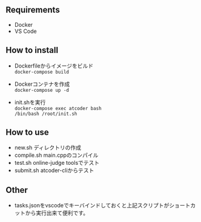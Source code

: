 ## Requirements
- Docker
- VS Code

## How to install
- Dockerfileからイメージをビルド  
`docker-compose build`  

- Dockerコンテナを作成  
`docker-compose up -d`  

- init.shを実行  
`docker-compose exec atcoder bash`  
`/bin/bash /root/init.sh`  

## How to use
- new.sh ディレクトリの作成
- compile.sh main.cppのコンパイル
- test.sh online-judge toolsでテスト
- submit.sh atcoder-cliからテスト

## Other
- tasks.jsonをvscodeでキーバインドしておくと上記スクリプトがショートカットから実行出来て便利です。